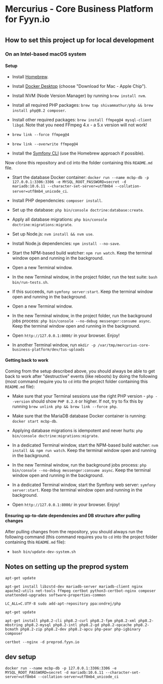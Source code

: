 # Mercurius - Core Business Platform for Fyyn.io
#
## How to set this project up for local development

### On an Intel-based macOS system

#### Setup

- Install [Homebrew](https://brew.sh/).

- Install [Docker Desktop](https://www.docker.com/products/docker-desktop) (choose "Download for Mac - Apple Chip").

- Install NVM (Node Version Manager) by running `brew install nvm`.

- Install all required PHP packages: `brew tap shivammathur/php && brew install php@8.2 composer`.

- Install other required packages: `brew install ffmpeg@4 mysql-client libgd`. Note that you need FFmpeg 4.x - a 5.x version will not work!

- `brew link --force ffmpeg@4`

- `brew link --overwrite ffmpeg@4`

- Install the [Symfony CLI](https://symfony.com/download#step-1-install-symfony-cli) (use the Homebrew approach if possible).

Now clone this repository and cd into the folder containing this `README.md` file.

- Start the database Docker container: `docker run --name mcbp-db -p 127.0.0.1:3306:3306 -e MYSQL_ROOT_PASSWORD=secret -d mariadb:10.6.11 --character-set-server=utf8mb4 --collation-server=utf8mb4_unicode_ci`.

- Install PHP dependencies: `composer install`.

- Set up the database: `php bin/console doctrine:database:create`.

- Apply all database migrations: `php bin/console doctrine:migrations:migrate`.

- Set up Node.js: `nvm install && nvm use`.

- Install Node.js dependencies: `npm install --no-save`.

- Start the NPM-based build watcher: `npm run watch`. Keep the terminal window open and running in the background.

- Open a new Terminal window.

- In the new Terminal window, in the project folder, run the test suite: `bash bin/run-tests.sh`.

- If this succeeds, run `symfony server:start`. Keep the terminal window open and running in the background.

- Open a new Terminal window.

- In the new Terminal window, in the project folder, run the background jobs process: `php bin/console --no-debug messenger:consume async`. Keep the terminal window open and running in the background.

- Open `http://127.0.0.1:8000/` in your browser. Enjoy!

- In another Terminal window, run `mkdir -p /var/tmp/mercurius-core-business-platform/dev/tus-uploads`


#### Getting back to work

Coming from the setup described above, you should always be able to get back to work after "destructive" events (like reboots) by doing the following (most command require you to `cd` into the project folder containing this `README.md` file):

- Make sure that your Terminal sessions use the right PHP version - `php --version` should show `PHP 8.2.0` or higher. If not, try to fix this by running `brew unlink php && brew link --force php`.

- Make sure that the MariaDB database Docker container is running: `docker start mcbp-db`.

- Applying database migrations is idempotent and never hurts: `php bin/console doctrine:migrations:migrate`.

- In a dedicated Terminal window, start the NPM-based build watcher: `nvm install && npm run watch`. Keep the terminal window open and running in the background.

- In the new Terminal window, run the background jobs process: `php bin/console --no-debug messenger:consume async`. Keep the terminal window open and running in the background.

- In a dedicated Terminal window, start the Symfony web server: `symfony server:start`. Keep the terminal window open and running in the background.

- Open `http://127.0.0.1:8000/` in your browser. Enjoy!


#### Ensuring up-to-date dependencies and DB structure after pulling changes

After pulling changes from the repository, you should always run the following command (this command requires you to `cd` into the project folder containing this `README.md` file):

- `bash bin/update-dev-system.sh`


## Notes on setting up the preprod system

    apt-get update

    apt-get install libzstd-dev mariadb-server mariadb-client nginx apache2-utils net-tools ffmpeg certbot python3-certbot-nginx composer unattended-upgrades software-properties-common

    LC_ALL=C.UTF-8 sudo add-apt-repository ppa:ondrej/php

    apt-get update

    apt-get install php8.2-cli php8.2-curl php8.2-fpm php8.2-xml php8.2-mbstring php8.2-mysql php8.2-intl php8.2-gd php8.2-opcache php8.2-bcmath php8.2-zip php8.2-dev php8.2-apcu php-pear php-igbinary composer

    certbot --nginx -d preprod.fyyn.io


## dev setup

    docker run --name mcbp-db -p 127.0.0.1:3306:3306 -e MYSQL_ROOT_PASSWORD=secret -d mariadb:10.6.11 --character-set-server=utf8mb4 --collation-server=utf8mb4_unicode_ci
